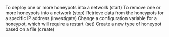 To deploy one or more honeypots into a network (start) 
To remove one or more honeypots into a network (stop) 
Retrieve data from the honeypots for a specific IP address (investigate) 
Change a configuration variable for a honeypot, which will require a restart (set) 
Create a new type of honeypot based on a file (create)

